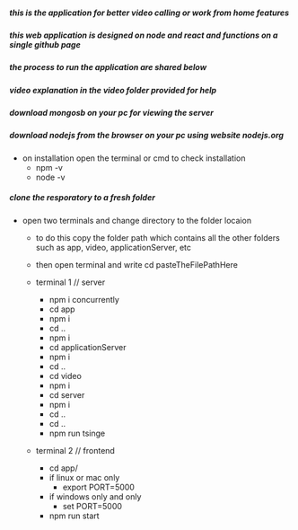 ##### this is the application for better video calling or work from home features

##### this web application is designed on node and react and functions on a single github page

##### the process to run the application are shared below

##### video explanation in the video folder provided for help

##### download mongosb on your pc for viewing the server

##### download nodejs from the browser on your pc using website nodejs.org

- on installation open the terminal or cmd to check installation
  - npm -v
  - node -v

##### clone the resporatory to a fresh folder

- open two terminals and change directory to the folder locaion

  - to do this copy the folder path which contains all the other folders such as app, video, applicationServer, etc
  - then open terminal and write cd pasteTheFilePathHere

  - terminal 1 // server

    - npm i concurrently
    - cd app
    - npm i
    - cd ..
    - npm i
    - cd applicationServer
    - npm i
    - cd ..
    - cd video
    - npm i
    - cd server
    - npm i
    - cd ..
    - cd ..
    - npm run tsinge

  - terminal 2 // frontend

    - cd app/
    - if linux or mac only
      - export PORT=5000
    - if windows only and only
      - set PORT=5000
    - npm run start

